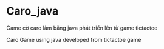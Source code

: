 # Caro_java
Game cờ caro làm bằng java phát triển lên từ game tictactoe

Caro Game using java developed from tictactoe game
